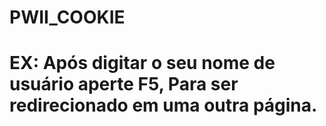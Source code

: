 # PWII_COOKIE

# EX: Após digitar o seu nome de usuário aperte F5, Para ser redirecionado em uma outra página.
